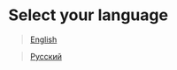 # Select  your language

> [English](Help/Installation/HowToInstall_EN.md)

> [Русский](Help/Installation/HowToInstall_RU.md)